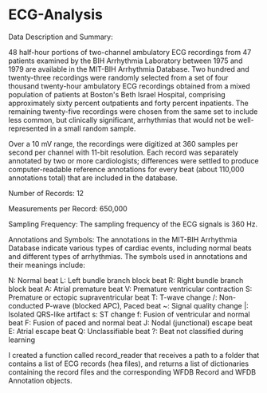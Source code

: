 # ECG-Analysis

Data Description and Summary:

48 half-hour portions of two-channel ambulatory ECG recordings from 47 patients examined by the BIH Arrhythmia Laboratory between 1975 and 1979 are available in the MIT-BIH Arrhythmia Database. Two hundred and twenty-three recordings were randomly selected from a set of four thousand twenty-hour ambulatory ECG recordings obtained from a mixed population of patients at Boston's Beth Israel Hospital, comprising approximately sixty percent outpatients and forty percent inpatients. The remaining twenty-five recordings were chosen from the same set to include less common, but clinically significant, arrhythmias that would not be well-represented in a small random sample.

Over a 10 mV range, the recordings were digitized at 360 samples per second per channel with 11-bit resolution. Each record was separately annotated by two or more cardiologists; differences were settled to produce computer-readable reference annotations for every beat (about 110,000 annotations total) that are included in the database.

Number of Records: 12

Measurements per Record: 650,000

Sampling Frequency: 
The sampling frequency of the ECG signals is 360 Hz.

Annotations and Symbols: 
The annotations in the MIT-BIH Arrhythmia Database indicate various types of cardiac events, including normal beats and different types of arrhythmias. The symbols used in annotations and their meanings include:

N: Normal beat
L: Left bundle branch block beat
R: Right bundle branch block beat
A: Atrial premature beat
V: Premature ventricular contraction
S: Premature or ectopic supraventricular beat
T: T-wave change
/: Non-conducted P-wave (blocked APC), Paced beat
~: Signal quality change
|: Isolated QRS-like artifact
s: ST change
f: Fusion of ventricular and normal beat
F: Fusion of paced and normal beat
J: Nodal (junctional) escape beat
E: Atrial escape beat
Q: Unclassifiable beat
?: Beat not classified during learning


I created a  function called record_reader that receives a path to a folder that contains a list of ECG records (hea files), and returns a list of dictionaries containing the record files and the corresponding WFDB Record and WFDB Annotation objects.
